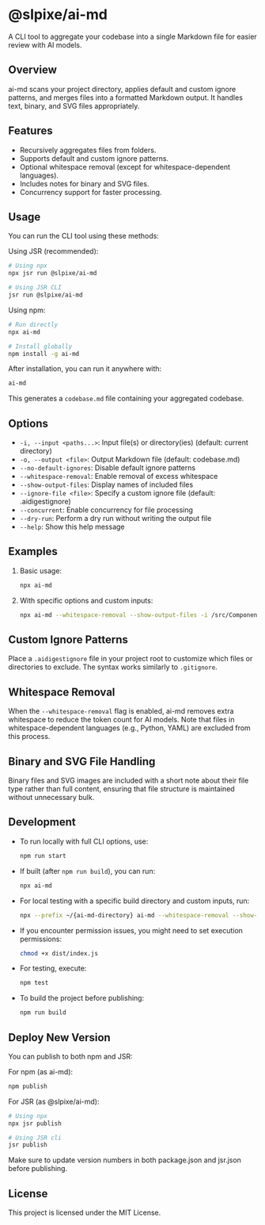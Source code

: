 # @slpixe/ai-md

A CLI tool to aggregate your codebase into a single Markdown file for easier review with AI models.

## Overview

ai-md scans your project directory, applies default and custom ignore patterns, and merges files into a formatted Markdown output. It handles text, binary, and SVG files appropriately.

## Features

- Recursively aggregates files from folders.
- Supports default and custom ignore patterns.
- Optional whitespace removal (except for whitespace-dependent languages).
- Includes notes for binary and SVG files.
- Concurrency support for faster processing.

## Usage

You can run the CLI tool using these methods:

Using JSR (recommended):
```bash
# Using npx
npx jsr run @slpixe/ai-md

# Using JSR CLI
jsr run @slpixe/ai-md
```

Using npm:
```bash
# Run directly
npx ai-md

# Install globally
npm install -g ai-md
```

After installation, you can run it anywhere with:
```bash
ai-md
```

This generates a `codebase.md` file containing your aggregated codebase.

## Options

- `-i, --input <paths...>`: Input file(s) or directory(ies) (default: current directory)
- `-o, --output <file>`: Output Markdown file (default: codebase.md)
- `--no-default-ignores`: Disable default ignore patterns
- `--whitespace-removal`: Enable removal of excess whitespace
- `--show-output-files`: Display names of included files
- `--ignore-file <file>`: Specify a custom ignore file (default: .aidigestignore)
- `--concurrent`: Enable concurrency for file processing
- `--dry-run`: Perform a dry run without writing the output file
- `--help`: Show this help message

## Examples

1. Basic usage:

   ```bash
   npx ai-md
   ```

2. With specific options and custom inputs:

   ```bash
   npx ai-md --whitespace-removal --show-output-files -i /src/Components -i README.md
   ```

## Custom Ignore Patterns

Place a `.aidigestignore` file in your project root to customize which files or directories to exclude. The syntax works similarly to `.gitignore`.

## Whitespace Removal

When the `--whitespace-removal` flag is enabled, ai-md removes extra whitespace to reduce the token count for AI models. Note that files in whitespace-dependent languages (e.g., Python, YAML) are excluded from this process.

## Binary and SVG File Handling

Binary files and SVG images are included with a short note about their file type rather than full content, ensuring that file structure is maintained without unnecessary bulk.

## Development

- To run locally with full CLI options, use:
  ```bash
  npm run start
  ```

- If built (after `npm run build`), you can run:
  ```bash
  npx ai-md
  ```

- For local testing with a specific build directory and custom inputs, run:
  ```bash
  npx --prefix ~/{ai-md-directory} ai-md --whitespace-removal --show-output-files -i /src/Components -i README.md
  ```

- If you encounter permission issues, you might need to set execution permissions:
  ```bash
  chmod +x dist/index.js
  ```

- For testing, execute:
  ```bash
  npm test
  ```

- To build the project before publishing:
  ```bash
  npm run build
  ```

## Deploy New Version

You can publish to both npm and JSR:

For npm (as ai-md):
```bash
npm publish
```

For JSR (as @slpixe/ai-md):
```bash
# Using npx
npx jsr publish

# Using JSR cli
jsr publish
```

Make sure to update version numbers in both package.json and jsr.json before publishing.

## License

This project is licensed under the MIT License.
